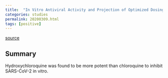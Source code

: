 ```yaml
---
title:  "In Vitro Antiviral Activity and Projection of Optimized Dosing Design of Hydroxychloroquine for the Treatment of Severe Acute Respiratory Syndrome Coronavirus 2 (SARS-CoV-2)"
categories: studies
permalink: 20200309.html
tags: [positive]
---
```


[source](https://academic.oup.com/cid/article/71/15/732/5801998)


## Summary

Hydroxychloroquine was found to be more potent than chloroquine to inhibit SARS-CoV-2 in vitro.

